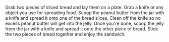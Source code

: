 Grab two pieces of sliced bread and lay them on a plate.
Grab a knife or any object you use for spreading food.
Scoop the peanut butter from the jar with a knife and spread it onto one of the bread slices.
Clean off the knife so no excess peanut butter will get into the jelly.
Once you're done, scoop the jelly from the jar with a knife and spread it onto the other piece of bread.
Stick the two pieces of bread together and enjoy the sandwich.